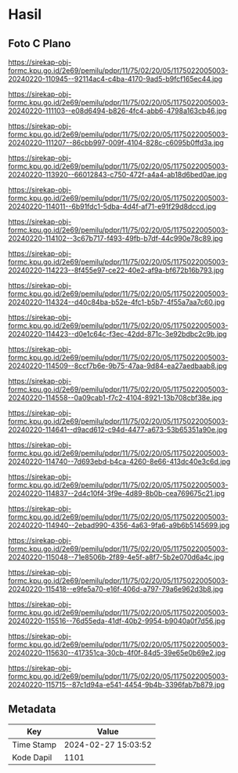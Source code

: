 # Hasil

## Foto C Plano

https://sirekap-obj-formc.kpu.go.id/2e69/pemilu/pdpr/11/75/02/20/05/1175022005003-20240220-110945--92114ac4-c4ba-4170-9ad5-b9fcf165ec44.jpg

https://sirekap-obj-formc.kpu.go.id/2e69/pemilu/pdpr/11/75/02/20/05/1175022005003-20240220-111103--e08d6494-b826-4fc4-abb6-4798a163cb46.jpg

https://sirekap-obj-formc.kpu.go.id/2e69/pemilu/pdpr/11/75/02/20/05/1175022005003-20240220-111207--86cbb997-009f-4104-828c-c6095b0ffd3a.jpg

https://sirekap-obj-formc.kpu.go.id/2e69/pemilu/pdpr/11/75/02/20/05/1175022005003-20240220-113920--66012843-c750-472f-a4a4-ab18d6bed0ae.jpg

https://sirekap-obj-formc.kpu.go.id/2e69/pemilu/pdpr/11/75/02/20/05/1175022005003-20240220-114011--6b91fdc1-5dba-4d4f-af71-e91f29d8dccd.jpg

https://sirekap-obj-formc.kpu.go.id/2e69/pemilu/pdpr/11/75/02/20/05/1175022005003-20240220-114102--3c67b717-f493-49fb-b7df-44c990e78c89.jpg

https://sirekap-obj-formc.kpu.go.id/2e69/pemilu/pdpr/11/75/02/20/05/1175022005003-20240220-114223--8f455e97-ce22-40e2-af9a-bf672b16b793.jpg

https://sirekap-obj-formc.kpu.go.id/2e69/pemilu/pdpr/11/75/02/20/05/1175022005003-20240220-114324--d40c84ba-b52e-4fc1-b5b7-4f55a7aa7c60.jpg

https://sirekap-obj-formc.kpu.go.id/2e69/pemilu/pdpr/11/75/02/20/05/1175022005003-20240220-114423--d0e1c64c-f3ec-42dd-871c-3e92bdbc2c9b.jpg

https://sirekap-obj-formc.kpu.go.id/2e69/pemilu/pdpr/11/75/02/20/05/1175022005003-20240220-114509--8ccf7b6e-9b75-47aa-9d84-ea27aedbaab8.jpg

https://sirekap-obj-formc.kpu.go.id/2e69/pemilu/pdpr/11/75/02/20/05/1175022005003-20240220-114558--0a09cab1-f7c2-4104-8921-13b708cbf38e.jpg

https://sirekap-obj-formc.kpu.go.id/2e69/pemilu/pdpr/11/75/02/20/05/1175022005003-20240220-114641--d9acd612-c94d-4477-a673-53b65351a90e.jpg

https://sirekap-obj-formc.kpu.go.id/2e69/pemilu/pdpr/11/75/02/20/05/1175022005003-20240220-114740--7d693ebd-b4ca-4260-8e66-413dc40e3c6d.jpg

https://sirekap-obj-formc.kpu.go.id/2e69/pemilu/pdpr/11/75/02/20/05/1175022005003-20240220-114837--2d4c10f4-3f9e-4d89-8b0b-cea769675c21.jpg

https://sirekap-obj-formc.kpu.go.id/2e69/pemilu/pdpr/11/75/02/20/05/1175022005003-20240220-114940--2ebad990-4356-4a63-9fa6-a9b6b5145699.jpg

https://sirekap-obj-formc.kpu.go.id/2e69/pemilu/pdpr/11/75/02/20/05/1175022005003-20240220-115048--71e8506b-2f89-4e5f-a8f7-5b2e070d6a4c.jpg

https://sirekap-obj-formc.kpu.go.id/2e69/pemilu/pdpr/11/75/02/20/05/1175022005003-20240220-115418--e9fe5a70-e16f-406d-a797-79a6e962d3b8.jpg

https://sirekap-obj-formc.kpu.go.id/2e69/pemilu/pdpr/11/75/02/20/05/1175022005003-20240220-115516--76d55eda-41df-40b2-9954-b9040a0f7d56.jpg

https://sirekap-obj-formc.kpu.go.id/2e69/pemilu/pdpr/11/75/02/20/05/1175022005003-20240220-115630--417351ca-30cb-4f0f-84d5-39e65e0b69e2.jpg

https://sirekap-obj-formc.kpu.go.id/2e69/pemilu/pdpr/11/75/02/20/05/1175022005003-20240220-115715--87c1d94a-e541-4454-9b4b-3396fab7b879.jpg


## Metadata

| Key        | Value               |
| ---------- | ------------------- |
| Time Stamp | 2024-02-27 15:03:52 |
| Kode Dapil | 1101                |



